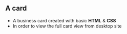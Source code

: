 ## A card
- A business card created with basic **HTML** & **CSS**
- In order to view the full card view from desktop site